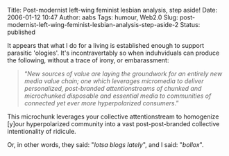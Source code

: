 Title: Post-modernist left-wing feminist lesbian analysis, step aside!
Date: 2006-01-12 10:47
Author: aabs
Tags: humour, Web2.0
Slug: post-modernist-left-wing-feminist-lesbian-analysis-step-aside-2
Status: published

It appears that what I do for a living is established enough to support parasitic 'ologies'. It's incontravertably so when induhviduals can produce the following, without a trace of irony, or embarassment:

> “*New sources of value are laying the groundwork for an entirely new media value chain; one which leverages micromedia to deliver personalized, post-branded attentionstreams of chunked and microchunked disposable and essential media to communities of connected yet ever more hyperpolarized consumers*.”

This microchunk leverages your collective attentionstream to homogenize \[y\]our hyperpolarized community into a vast post-post-branded collective intentionality of ridicule.

Or, in other words, they said: "*lotsa blogs lately*", and I said: "*bollox*".
